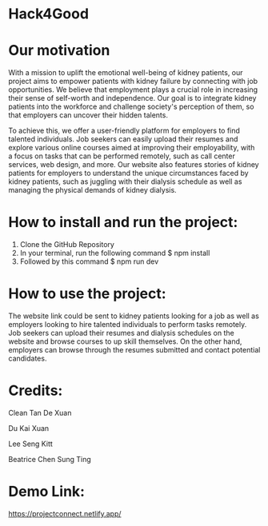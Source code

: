 # Hack4Good

# Our motivation
With a mission to uplift the emotional well-being of kidney patients, our project aims to empower patients with kidney failure by connecting with job opportunities. We believe that employment plays a crucial role in increasing their sense of self-worth and independence. Our goal is to integrate kidney patients into the workforce and challenge society's perception of them, so that employers can uncover their hidden talents.

To achieve this, we offer a user-friendly platform for employers to find talented individuals. Job seekers can easily upload their resumes and explore various online courses aimed at improving their employability, with a focus on tasks that can be performed remotely, such as call center services, web design, and more. Our website also features stories of kidney patients for employers to understand the unique circumstances faced by kidney patients, such as juggling with their dialysis schedule as well as managing the physical demands of kidney dialysis.


# How to install and run the project:
 1. Clone the GitHub Repository 
 2. In your terminal, run the following command $ npm install
 3. Followed by this command $ npm run dev

# How to use the project:
The website link could be sent to kidney patients looking for a job as well as employers looking to hire talented individuals to perform tasks remotely. Job seekers can upload their resumes and dialysis schedules on the website and browse courses to up skill themselves. On the other hand, employers can browse through the resumes submitted and contact potential candidates.



# Credits:

Clean Tan De Xuan

Du Kai Xuan

Lee Seng Kitt

Beatrice Chen Sung Ting

# Demo Link:
https://projectconnect.netlify.app/
